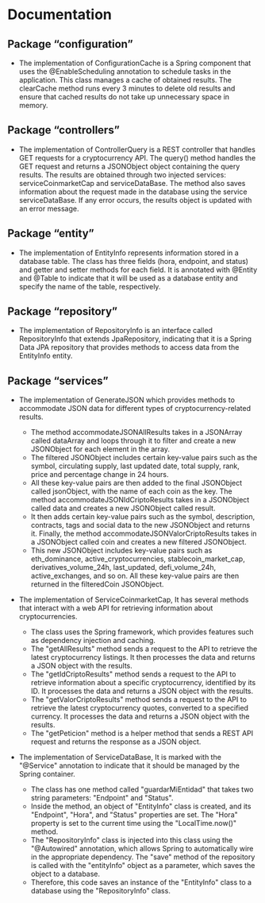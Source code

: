 # Documentation


## Package “configuration”
* The implementation of ConfigurationCache is a Spring component that uses the @EnableScheduling annotation to schedule tasks in the application. This class manages a cache of obtained results. The clearCache method runs every 3 minutes to delete old results and ensure that cached results do not take up unnecessary space in memory.


## Package “controllers”
* The implementation of ControllerQuery is a REST controller that handles GET requests for a cryptocurrency API. The query() method handles the GET request and returns a JSONObject object containing the query results. The results are obtained through two injected services: serviceCoinmarketCap and serviceDataBase. The method also saves information about the request made in the database using the service serviceDataBase. If any error occurs, the results object is updated with an error message.


## Package “entity”
* The implementation of EntityInfo represents information stored in a database table. The class has three fields (hora, endpoint, and status) and getter and setter methods for each field. It is annotated with @Entity and @Table to indicate that it will be used as a database entity and specify the name of the table, respectively.


## Package “repository”
* The implementation of RepositoryInfo is an interface called RepositoryInfo that extends JpaRepository, indicating that it is a Spring Data JPA repository that provides methods to access data from the EntityInfo entity.


## Package “services”
* The implementation of GenerateJSON  which provides methods to accommodate JSON data for different types of cryptocurrency-related results. 
   * The method accommodateJSONAllResults takes in a JSONArray called dataArray and loops through it to filter and create a new JSONObject for each element in the array. 
   * The filtered JSONObject includes certain key-value pairs such as the symbol, circulating supply, last updated date, total supply, rank, price and percentage change in 24 hours. 
   * All these key-value pairs are then added to the final JSONObject called jsonObject, with the name of each coin as the key. The method accommodateJSONIdCriptoResults takes in a JSONObject called data and creates a new JSONObject called result. 
   * It then adds certain key-value pairs such as the symbol, description, contracts, tags and social data to the new JSONObject and returns it. Finally, the method accommodateJSONValorCriptoResults takes in a JSONObject called coin and creates a new filtered JSONObject. 
   * This new JSONObject includes key-value pairs such as eth_dominance, active_cryptocurrencies, stablecoin_market_cap, derivatives_volume_24h, last_updated, defi_volume_24h, active_exchanges, and so on. All these key-value pairs are then returned in the filteredCoin JSONObject.

* The implementation of ServiceCoinmarketCap,  It has several methods that interact with a web API for retrieving information about cryptocurrencies.
   * The class uses the Spring framework, which provides features such as dependency injection and caching.
   * The "getAllResults" method sends a request to the API to retrieve the latest cryptocurrency listings. It then processes the data and returns a JSON object with the results.
   * The "getIdCriptoResults" method sends a request to the API to retrieve information about a specific cryptocurrency, identified by its ID. It processes the data and returns a JSON object with the results.
   * The "getValorCriptoResults" method sends a request to the API to retrieve the latest cryptocurrency quotes, converted to a specified currency. It processes the data and returns a JSON object with the results.
   * The "getPeticion" method is a helper method that sends a REST API request and returns the response as a JSON object.



* The implementation of ServiceDataBase,  It is marked with the "@Service" annotation to indicate that it should be managed by the Spring container.
   * The class has one method called "guardarMiEntidad" that takes two string parameters: "Endpoint" and "Status".
   * Inside the method, an object of "EntityInfo" class is created, and its "Endpoint", "Hora", and "Status" properties are set. The "Hora" property is set to the current time using the "LocalTime.now()" method.
   * The "RepositoryInfo" class is injected into this class using the "@Autowired" annotation, which allows Spring to automatically wire in the appropriate dependency. The "save" method of the repository is called with the "entityInfo" object as a parameter, which saves the object to a database.
   * Therefore, this code saves an instance of the "EntityInfo" class to a database using the "RepositoryInfo" class.

